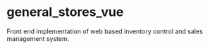 # general_stores_vue
Front end implementation of web based inventory control and sales management system.
